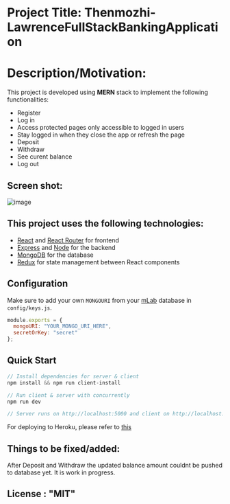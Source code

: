 # Project Title: Thenmozhi-LawrenceFullStackBankingApplication

# Description/Motivation:
This project is developed using **MERN** stack to implement the following functionalities:
- Register
- Log in
- Access protected pages only accessible to logged in users
- Stay logged in when they close the app or refresh the page
- Deposit
- Withdraw
- See curent balance
- Log out
## Screen shot:

![image](https://user-images.githubusercontent.com/82136801/151519398-a655bc58-c8d6-4ff6-b33a-8fdb68d79a61.png)

## This project uses the following technologies:

- [React](https://reactjs.org) and [React Router](https://reacttraining.com/react-router/) for frontend
- [Express](http://expressjs.com/) and [Node](https://nodejs.org/en/) for the backend
- [MongoDB](https://www.mongodb.com/) for the database
- [Redux](https://redux.js.org/basics/usagewithreact) for state management between React components

## Configuration

Make sure to add your own `MONGOURI` from your [mLab](http://mlab.com) database in `config/keys.js`.

```javascript
module.exports = {
  mongoURI: "YOUR_MONGO_URI_HERE",
  secretOrKey: "secret"
};
```

## Quick Start

```javascript
// Install dependencies for server & client
npm install && npm run client-install

// Run client & server with concurrently
npm run dev

// Server runs on http://localhost:5000 and client on http://localhost:3000
```

For deploying to Heroku, please refer to [this](https://www.youtube.com/watch?v=71wSzpLyW9k) 

## Things to be fixed/added:
After Deposit and Withdraw the updated balance amount couldnt be pushed to database yet. It is work in progress.

## License : "MIT"
